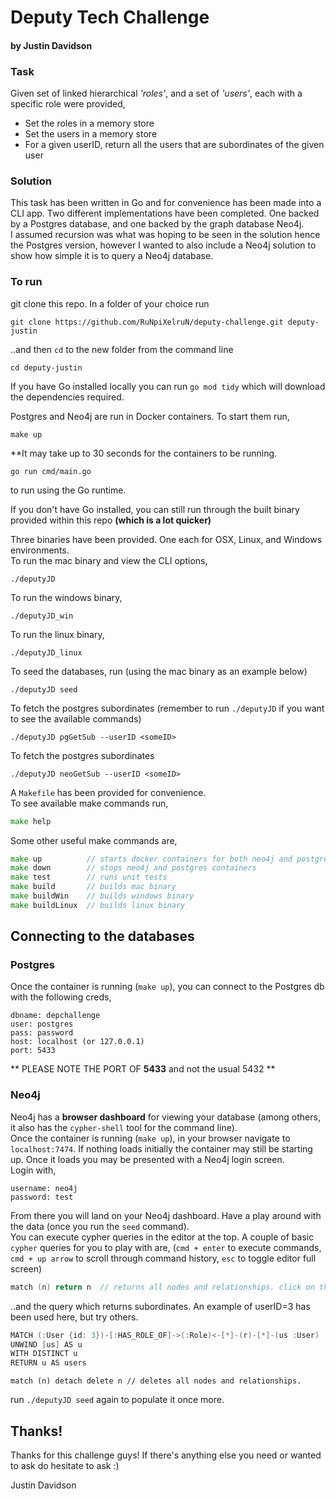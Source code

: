 # Deputy Tech Challenge
#### by Justin Davidson  
  
### Task
 
Given set of linked hierarchical _'roles'_, and a set of _'users'_, each with a specific role were provided,

- Set the roles in a memory store  
- Set the users in a memory store  
- For a given userID, return all the users that are subordinates of the given user 
  

### Solution
This task has been written in Go and for convenience has been made into a CLI app. 
Two different implementations have been completed. 
One backed by a Postgres database, and one backed by the graph database Neo4j.  
I assumed recursion was what was hoping to be seen in the solution hence the Postgres version, however I wanted to also include a Neo4j solution to show how simple it is to query a Neo4j database.  

### To run

git clone this repo. In a folder of your choice run
```
git clone https://github.com/RuNpiXelruN/deputy-challenge.git deputy-justin
```
..and then `cd` to the new folder from the command line
```
cd deputy-justin
```
If you have Go installed locally you can run `go mod tidy` which will download the dependencies required.  

Postgres and Neo4j are run in Docker containers. To start them run,
```
make up
```  
**It may take up to 30 seconds for the containers to be running.
```
go run cmd/main.go
```  
to run using the Go runtime.  

If you don't have Go installed, you can still run through the built binary provided within this repo **(which is a lot quicker)**  

Three binaries have been provided. One each for OSX, Linux, and Windows environments.  
To run the mac binary and view the CLI options,
```
./deputyJD
```
To run the windows binary,
```
./deputyJD_win
```
To run the linux binary,
```
./deputyJD_linux
```

To seed the databases, run (using the mac binary as an example below)
```
./deputyJD seed
```
To fetch the postgres subordinates (remember to run `./deputyJD` if you want to see the available commands)
```
./deputyJD pgGetSub --userID <someID>
```
To fetch the postgres subordinates
```
./deputyJD neoGetSub --userID <someID>
```

A `Makefile` has been provided for convenience.  
To see available make commands run,

```go
make help
```
Some other useful make commands are,
```go
make up          // starts docker containers for both neo4j and postgres
make down        // stops neo4j and postgres containers
make test        // runs unit tests
make build       // builds mac binary
make buildWin    // builds windows binary
make buildLinux  // builds linux binary
```

## Connecting to the databases
### Postgres
Once the container is running (`make up`), you can connect to the Postgres db with the following creds,
```
dbname: depchallenge 
user: postgres
pass: password
host: localhost (or 127.0.0.1)
port: 5433
```
** PLEASE NOTE THE PORT OF __5433__ and not the usual 5432 **  
### Neo4j  
Neo4j has a __browser dashboard__ for viewing your database (among others, it also has the `cypher-shell` tool for the command line).  
Once the container is running (`make up`), in your browser navigate to `localhost:7474`. If nothing loads initially the container may still be starting up. Once it loads you may be presented with a Neo4j login screen.  
Login with,
```
username: neo4j
password: test
```
From there you will land on your Neo4j dashboard. Have a play around with the data (once you run the `seed` command).  
You can execute cypher queries in the editor at the top. A couple of basic `cypher` queries for you to play with are, (`cmd + enter` to execute commands, `cmd + up arrow` to scroll through command history, `esc` to toggle editor full screen)
```go
match (n) return n  // returns all nodes and relationships. click on the graph tab to see the nodes interconnected and my architecture.
```
..and the query which returns subordinates. An example of userID=3 has been used here, but try others.
```go
MATCH (:User {id: 3})-[:HAS_ROLE_OF]->(:Role)<-[*]-(r)-[*]-(us :User)
UNWIND [us] AS u
WITH DISTINCT u
RETURN u AS users
```
```
match (n) detach delete n // deletes all nodes and relationships.
```
run `./deputyJD seed` again to populate it once more.

## Thanks!
Thanks for this challenge guys! If there's anything else you need or wanted to ask do hesitate to ask :)  
  
Justin Davidson